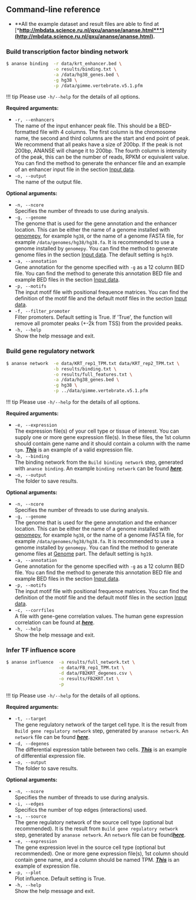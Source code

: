 ## Command-line reference

* **All the example dataset and result files are able to find at [***http://mbdata.science.ru.nl/qxu/ananse/ananse.html***](http://mbdata.science.ru.nl/qxu/ananse/ananse.html).**

### Build transcription factor binding network

``` bash
$ ananse binding  -r data/krt_enhancer.bed \
                  -o results/binding.txt \
                  -a /data/hg38_genes.bed \
                  -g hg38 \
                  -p /data/gimme.vertebrate.v5.1.pfm
```
!!! tip
    Please use `-h/--help` for the details of all options.

**Required arguments:**  

* `-r, --enhancers`  
    The name of the input enhancer peak file. This should be a BED-formatted file with 4 columns. The first column is the chromosome name, the second and third columns are the start and end point of peak. We recommend that all peaks have a size of 200bp. If the peak is not 200bp, ANANSE will change it to 200bp. The fourth column is intensity of the peak, this can be the number of reads, RPKM or equivalent value. You can find the method to generate the enhancer file and an example of an enhancer input file in the section [Input data](input_data/#enhancer-data).  
* `-o, --output`  
    The name of the output file.

**Optional arguments:**  

* `-n, --ncore`  
    Specifies the number of threads to use during analysis.  
* `-g, --genome`  
    The genome that is used for the gene annotation and the enhancer location. This can be either the name of a genome installed with [genomepy](https://github.com/vanheeringen-lab/genomepy), for example `hg38`, or the name of a genome FASTA file, for example `/data/genomes/hg38/hg38.fa`. It is recommended to use a genome installed by `genomepy`. You can find the method to generate genome files in the section [Input data](input_data/#genome). The default setting is `hg19`.  
* `-a, --annotation`  
    Gene annotation for the genome specified with `-g` as a 12 column BED file. You can find the method to generate this annotation BED file and example BED files in the section [Input data](input_data/#genome).  
* `-p, --motifs`  
    The input motif file with positional frequence matrices. You can find the definition of the motif file and the default motif files in the section [Input data](input_data/#motif-database).  
* `-f, --filter_promoter`  
    Filter promoters. Default setting is True. If 'True', the function will remove all promoter peaks (+-2k from TSS) from the provided peaks.
* `-h, --help`  
    Show the help message and exit.

### Build gene regulatory network

``` bash
$ ananse network  -e data/KRT_rep1_TPM.txt data/KRT_rep2_TPM.txt \
                  -b results/binding.txt \
                  -o results/full_features.txt \
                  -a /data/hg38_genes.bed \
                  -g hg38 \
                  -p ../data/gimme.vertebrate.v5.1.pfm
```
!!! tip
    Please use `-h/--help` for the details of all options.

**Required arguments:**  

* `-e, --expression`  
    The expression file(s) of your cell type or tissue of interest. You can supply one or more gene expression file(s). In these files, the 1st column should contain gene name and it should contain a column with the name `tpm`. [***This***](/test/data/KRT_rep1_TPM.txt) is an example of a valid expression file.  
* `-b, --binding`  
    The binding network from the `Build binding network` step, generated with `ananse binding`. An example `binding network` can be found [***here***](http://mbdata.science.ru.nl/qxu/ananse/results/binding.txt).  
* `-o, --output`  
    The folder to save results. 

**Optional arguments:**  

* `-n, --ncore`  
    Specifies the number of threads to use during analysis.  
* `-g, --genome`  
    The genome that is used for the gene annotation and the enhancer location. This can be either the name of a genome installed with [genomepy](https://github.com/vanheeringen-lab/genomepy), for example `hg38`, or the name of a genome FASTA file, for example `/data/genomes/hg38/hg38.fa`. It is recommended to use a genome installed by `genomepy`. You can find the method to generate genome files at [Genome](input_data/#genome) part. The default setting is `hg19`.  
* `-a, --annotation`  
    Gene annotation for the genome specified with `-g` as a 12 column BED file. You can find the method to generate this annotation BED file and example BED files in the section [Input data](input_data/#genome).   
* `-p, --motifs`  
    The input motif file with positional frequence matrices. You can find the definition of the motif file and the default motif files in the section [Input data](input_data/#motif-database).  
* `-c, --corrfiles`  
    A file with gene-gene correlation values. The human gene expression correlation can be found at [***here***](http://mbdata.science.ru.nl/qxu/ananse/data/expressioncorrelation.txt).  
* `-h, --help`  
    Show the help message and exit.  

### Infer TF influence score

``` bash
$ ananse influence  -a results/full_network.txt \
                    -e data/FB_rep1_TPM.txt \
                    -d data/FB2KRT_degenes.csv \
                    -o results/FB2KRT.txt \
                    -p 
```
!!! tip
    Please use `-h/--help` for the details of all options.

**Required arguments:**  

* `-t, --target`  
    The gene regulatory network of the target cell type. It is the result from `Build gene regulatory network` step, generated by `ananase network`. An `network` file can be found [***here***](http://mbdata.science.ru.nl/qxu/ananse/results/full_network.txt).  
* `-d, --degenes`  
    The differential expression table between two cells. [***This***](/test/data/FB2KRT_degenes.csv) is an example of differential expression file.  
* `-o, --output`  
    The folder to save results.  

**Optional arguments:**  

* `-n, --ncore`  
    Specifies the number of threads to use during analysis.  
* `-i, --edges`  
    Specifics the number of top edges (interactions) used.  
* `-s, --source`  
    The gene regulatory network of the source cell type (optional but recommended). It is the result from `Build gene regulatory network` step, generated by `ananase network`. An `network` file can be found[***here***](http://mbdata.science.ru.nl/qxu/ananse/results/full_network.txt).  
* `-e, --expression`  
    The gene expression level in the source cell type (optional but recommended). One or more gene expression file(s), 1st column should contain gene name, and a column should be named TPM. [***This***](/test/data/FB_rep1_TPM.txt) is an example of expression file.  
* `-p, --plot`  
    Plot influence. Default setting is True.  
* `-h, --help`  
    Show the help message and exit.  
